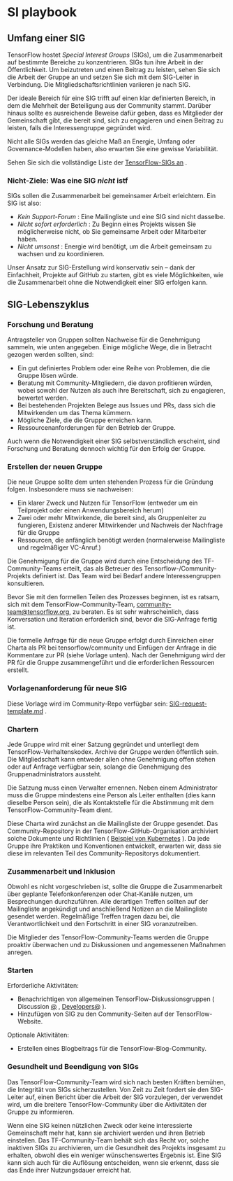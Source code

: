 # SI playbook

## Umfang einer SIG

TensorFlow hostet *Special Interest Groups* (SIGs), um die Zusammenarbeit auf bestimmte Bereiche zu konzentrieren. SIGs tun ihre Arbeit in der Öffentlichkeit. Um beizutreten und einen Beitrag zu leisten, sehen Sie sich die Arbeit der Gruppe an und setzen Sie sich mit dem SIG-Leiter in Verbindung. Die Mitgliedschaftsrichtlinien variieren je nach SIG.

Der ideale Bereich für eine SIG trifft auf einen klar definierten Bereich, in dem die Mehrheit der Beteiligung aus der Community stammt. Darüber hinaus sollte es ausreichende Beweise dafür geben, dass es Mitglieder der Gemeinschaft gibt, die bereit sind, sich zu engagieren und einen Beitrag zu leisten, falls die Interessengruppe gegründet wird.

Nicht alle SIGs werden das gleiche Maß an Energie, Umfang oder Governance-Modellen haben, also erwarten Sie eine gewisse Variabilität.

Sehen Sie sich die vollständige Liste der [TensorFlow-SIGs an](https://github.com/tensorflow/community/tree/master/sigs) .

### Nicht-Ziele: Was eine SIG *nicht* istf

SIGs sollen die Zusammenarbeit bei gemeinsamer Arbeit erleichtern. Ein SIG ist also:

- *Kein Support-Forum* : Eine Mailingliste und eine SIG sind nicht dasselbe.
- *Nicht sofort erforderlich* : Zu Beginn eines Projekts wissen Sie möglicherweise nicht, ob Sie gemeinsame Arbeit oder Mitarbeiter haben.
- *Nicht umsonst* : Energie wird benötigt, um die Arbeit gemeinsam zu wachsen und zu koordinieren.

Unser Ansatz zur SIG-Erstellung wird konservativ sein – dank der Einfachheit, Projekte auf GitHub zu starten, gibt es viele Möglichkeiten, wie die Zusammenarbeit ohne die Notwendigkeit einer SIG erfolgen kann.

## SIG-Lebenszyklus

### Forschung und Beratung

Antragsteller von Gruppen sollten Nachweise für die Genehmigung sammeln, wie unten angegeben. Einige mögliche Wege, die in Betracht gezogen werden sollten, sind:

- Ein gut definiertes Problem oder eine Reihe von Problemen, die die Gruppe lösen würde.
- Beratung mit Community-Mitgliedern, die davon profitieren würden, wobei sowohl der Nutzen als auch ihre Bereitschaft, sich zu engagieren, bewertet werden.
- Bei bestehenden Projekten Belege aus Issues und PRs, dass sich die Mitwirkenden um das Thema kümmern.
- Mögliche Ziele, die die Gruppe erreichen kann.
- Ressourcenanforderungen für den Betrieb der Gruppe.

Auch wenn die Notwendigkeit einer SIG selbstverständlich erscheint, sind Forschung und Beratung dennoch wichtig für den Erfolg der Gruppe.

### Erstellen der neuen Gruppe

Die neue Gruppe sollte dem unten stehenden Prozess für die Gründung folgen. Insbesondere muss sie nachweisen:

- Ein klarer Zweck und Nutzen für TensorFlow (entweder um ein Teilprojekt oder einen Anwendungsbereich herum)
- Zwei oder mehr Mitwirkende, die bereit sind, als Gruppenleiter zu fungieren, Existenz anderer Mitwirkender und Nachweis der Nachfrage für die Gruppe
- Ressourcen, die anfänglich benötigt werden (normalerweise Mailingliste und regelmäßiger VC-Anruf.)

Die Genehmigung für die Gruppe wird durch eine Entscheidung des TF-Community-Teams erteilt, das als Betreuer des Tensorflow-/Community-Projekts definiert ist. Das Team wird bei Bedarf andere Interessengruppen konsultieren.

Bevor Sie mit den formellen Teilen des Prozesses beginnen, ist es ratsam, sich mit dem TensorFlow-Community-Team, community-team@tensorflow.org, zu beraten. Es ist sehr wahrscheinlich, dass Konversation und Iteration erforderlich sind, bevor die SIG-Anfrage fertig ist.

Die formelle Anfrage für die neue Gruppe erfolgt durch Einreichen einer Charta als PR bei tensorflow/community und Einfügen der Anfrage in die Kommentare zur PR (siehe Vorlage unten). Nach der Genehmigung wird der PR für die Gruppe zusammengeführt und die erforderlichen Ressourcen erstellt.

### Vorlagenanforderung für neue SIG

Diese Vorlage wird im Community-Repo verfügbar sein: [SIG-request-template.md](https://github.com/tensorflow/community/blob/master/governance/SIG-request-template.md) .

### Chartern

Jede Gruppe wird mit einer Satzung gegründet und unterliegt dem TensorFlow-Verhaltenskodex. Archive der Gruppe werden öffentlich sein. Die Mitgliedschaft kann entweder allen ohne Genehmigung offen stehen oder auf Anfrage verfügbar sein, solange die Genehmigung des Gruppenadministrators aussteht.

Die Satzung muss einen Verwalter ernennen. Neben einem Administrator muss die Gruppe mindestens eine Person als Leiter enthalten (dies kann dieselbe Person sein), die als Kontaktstelle für die Abstimmung mit dem TensorFlow-Community-Team dient.

Diese Charta wird zunächst an die Mailingliste der Gruppe gesendet. Das Community-Repository in der TensorFlow-GitHub-Organisation archiviert solche Dokumente und Richtlinien ( [Beispiel von Kubernetes](https://github.com/kubernetes/community) ). Da jede Gruppe ihre Praktiken und Konventionen entwickelt, erwarten wir, dass sie diese im relevanten Teil des Community-Repositorys dokumentiert.

### Zusammenarbeit und Inklusion

Obwohl es nicht vorgeschrieben ist, sollte die Gruppe die Zusammenarbeit über geplante Telefonkonferenzen oder Chat-Kanäle nutzen, um Besprechungen durchzuführen. Alle derartigen Treffen sollten auf der Mailingliste angekündigt und anschließend Notizen an die Mailingliste gesendet werden. Regelmäßige Treffen tragen dazu bei, die Verantwortlichkeit und den Fortschritt in einer SIG voranzutreiben.

Die Mitglieder des TensorFlow-Community-Teams werden die Gruppe proaktiv überwachen und zu Diskussionen und angemessenen Maßnahmen anregen.

### Starten

Erforderliche Aktivitäten:

- Benachrichtigen von allgemeinen TensorFlow-Diskussionsgruppen ( Discussion [@](https://groups.google.com/a/tensorflow.org/forum/#!forum/discuss) , [Developers@](https://groups.google.com/a/tensorflow.org/forum/#!forum/developers) ).
- Hinzufügen von SIG zu den Community-Seiten auf der TensorFlow-Website.

Optionale Aktivitäten:

- Erstellen eines Blogbeitrags für die TensorFlow-Blog-Community.

### Gesundheit und Beendigung von SIGs

Das TensorFlow-Community-Team wird sich nach besten Kräften bemühen, die Integrität von SIGs sicherzustellen. Von Zeit zu Zeit fordert sie den SIG-Leiter auf, einen Bericht über die Arbeit der SIG vorzulegen, der verwendet wird, um die breitere TensorFlow-Community über die Aktivitäten der Gruppe zu informieren.

Wenn eine SIG keinen nützlichen Zweck oder keine interessierte Gemeinschaft mehr hat, kann sie archiviert werden und ihren Betrieb einstellen. Das TF-Community-Team behält sich das Recht vor, solche inaktiven SIGs zu archivieren, um die Gesundheit des Projekts insgesamt zu erhalten, obwohl dies ein weniger wünschenswertes Ergebnis ist. Eine SIG kann sich auch für die Auflösung entscheiden, wenn sie erkennt, dass sie das Ende ihrer Nutzungsdauer erreicht hat.
